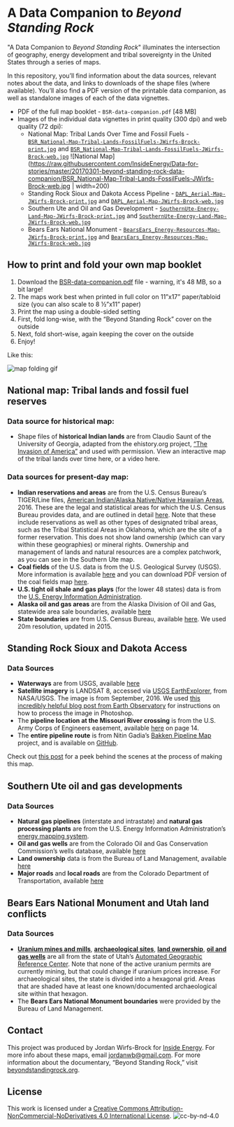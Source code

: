 # A Data Companion to *Beyond Standing Rock*

"A Data Companion to *Beyond Standing Rock*" illuminates the intersection of geography, energy development and tribal sovereignty in the United States through a series of maps. 

In this repository, you’ll find information about the data sources, relevant notes about the data, and links to downloads of the shape files (where available). You’ll also find a PDF version of the printable data companion, as well as standalone images of each of the data vignettes.

* PDF of the full map booklet - `BSR-data-companion.pdf` [48 MB]
* Images of the individual data vignettes in print quality (300 dpi) and web quality (72 dpi):
	* National Map: Tribal Lands Over Time and Fossil Fuels - [`BSR_National-Map-Tribal-Lands-FossilFuels-JWirfs-Brock-print.jpg`](https://github.com/InsideEnergy/Data-for-stories/raw/master/20170301-beyond-standing-rock-data-companion/BSR_National-Map-Tribal-Lands-FossilFuels-JWirfs-Brock-print.jpg) and [`BSR_National-Map-Tribal-Lands-FossilFuels-JWirfs-Brock-web.jpg`](https://github.com/InsideEnergy/Data-for-stories/raw/master/20170301-beyond-standing-rock-data-companion/BSR_National-Map-Tribal-Lands-FossilFuels-JWirfs-Brock-web.jpg)
	![National Map](https://raw.githubusercontent.com/InsideEnergy/Data-for-stories/master/20170301-beyond-standing-rock-data-companion/BSR_National-Map-Tribal-Lands-FossilFuels-JWirfs-Brock-web.jpg | width=200)
	* Standing Rock Sioux and Dakota Access Pipeline - [`DAPL_Aerial-Map-JWirfs-Brock-print.jpg`](https://github.com/InsideEnergy/Data-for-stories/raw/master/20170301-beyond-standing-rock-data-companion/DAPL_Aerial-Map-JWirfs-Brock-print.jpg) and [`DAPL_Aerial-Map-JWirfs-Brock-web.jpg`](https://github.com/InsideEnergy/Data-for-stories/raw/master/20170301-beyond-standing-rock-data-companion/DAPL_Aerial-Map-JWirfs-Brock-web.jpg)
	* Southern Ute and Oil and Gas Development - [`SouthernUte-Energy-Land-Map-JWirfs-Brock-print.jpg`](https://github.com/InsideEnergy/Data-for-stories/raw/master/20170301-beyond-standing-rock-data-companion/SouthernUte-Energy-Land-Map-JWirfs-Brock-print.jpg) and [`SouthernUte-Energy-Land-Map-JWirfs-Brock-web.jpg`](https://github.com/InsideEnergy/Data-for-stories/raw/master/20170301-beyond-standing-rock-data-companion/SouthernUte-Energy-Land-Map-JWirfs-Brock-web.jpg)
	* Bears Ears National Monument - [`BearsEars_Energy-Resources-Map-JWirfs-Brock-print.jpg`](https://github.com/InsideEnergy/Data-for-stories/raw/master/20170301-beyond-standing-rock-data-companion/BearsEars_Energy-Resources-Map-JWirfs-Brock-print.jpg) and [`BearsEars_Energy-Resources-Map-JWirfs-Brock-web.jpg`](https://github.com/InsideEnergy/Data-for-stories/raw/master/20170301-beyond-standing-rock-data-companion/BearsEars_Energy-Resources-Map-JWirfs-Brock-web.jpg)


## How to print and fold your own map booklet
1. Download the [BSR-data-companion.pdf](https://github.com/InsideEnergy/Data-for-stories/raw/master/20170301-beyond-standing-rock-data-companion/BSR-data-companion.pdf) file - warning, it's 48 MB, so a bit large!
2. The maps work best when printed in full color on 11”x17” paper/tabloid size (you can also scale to 8 ½”x11” paper)
3. Print the map using a double-sided setting
4. First, fold long-wise, with the “Beyond Standing Rock” cover on the outside
5. Next, fold short-wise, again keeping the cover on the outside
6. Enjoy!

Like this:

![map folding gif](http://insideenergy.org/wp-content/uploads//2017/02/map-folding.gif)

## National map: Tribal lands and fossil fuel reserves

### Data source for historical map:
* Shape files of **historical Indian lands** are from Claudio Saunt of the University of Georgia, adapted from the ehistory.org project, [“The Invasion of America”](http://invasionofamerica.ehistory.org/) and used with permission. View an interactive map of the tribal lands over time here, or a video here.

### Data sources for present-day map:
* **Indian reservations and areas** are from the U.S. Census Bureau’s TIGER/Line files, [American Indian/Alaska Native/Native Hawaiian Areas](https://www.census.gov/cgi-bin/geo/shapefiles/index.php?year=2016&layergroup=American+Indian+Area+Geography), 2016. These are the legal and statistical areas for which the U.S. Census Bureau provides data, and are outlined in detail [here](https://www.census.gov/geo/reference/gtc/gtc_aiannha.html). Note that these include reservations as well as other types of designated tribal areas, such as the Tribal Statistical Areas in Oklahoma, which are the site of a former reservation. This does not show land ownership (which can vary within these geographies) or mineral rights. Ownership and management of lands and natural resources are a complex patchwork, as you can see in the Southern Ute map.
* **Coal fields** of the U.S. data is from the U.S. Geological Survey (USGS). More information is available [here](https://pubs.usgs.gov/of/1996/of96-092/arcview_files/) and you can download PDF version of the coal fields map [here](https://pubs.usgs.gov/of/1996/of96-092/other_files/us_coal.pdf).
* **U.S. tight oil shale and gas plays** (for the lower 48 states) data is from the [U.S. Energy Information Administration](https://www.eia.gov/maps/layer_info-m.php).
* **Alaska oil and gas areas** are from the Alaska Division of Oil and Gas, statewide area sale boundaries, available [here](http://dog.dnr.alaska.gov/GIS/GISDataFiles.htm)  
* **State boundaries** are from U.S. Census Bureau, available [here](https://www.census.gov/geo/maps-data/data/cbf/cbf_state.html). We used 20m resolution, updated in 2015.

## Standing Rock Sioux and Dakota Access
### Data Sources
* **Waterways** are from USGS, available [here](https://catalog.data.gov/dataset/usgs-small-scale-dataset-streams-and-waterbodies-of-the-united-states-200512-shapefile)
* **Satellite imagery** is LANDSAT 8, accessed via [USGS EarthExplorer](https://earthexplorer.usgs.gov/), from NASA/USGS. The image is from September, 2016. We used [this incredibly helpful blog post from Earth Observatory](http://earthobservatory.nasa.gov/blogs/elegantfigures/2013/10/22/how-to-make-a-true-color-landsat-8-image/?src=share) for instructions on how to process the image in Photoshop. 
* The **pipeline location at the Missouri River crossing** is from the U.S. Army Corps of Engineers easement, available [here](https://assets.documentcloud.org/documents/3461053/Easement.pdf) on page 14.
* The **entire pipeline route** is from Nitin Gadia’s [Bakken Pipeline Map](https://bakkenpipelinemap.com/) project, and is available on [GitHub](https://github.com/nittyjee/bakkenpipelinemap).

Check out [this post](https://www.opennotebook.co/notebooks/16) for a peek behind the scenes at the process of making this map.

## Southern Ute oil and gas developments
### Data Sources
* **Natural gas pipelines** (interstate and intrastate) and **natural gas processing plants** are from the U.S. Energy Information Administration’s [energy mapping system](http://www.eia.gov/maps/layer_info-m.php). 
* **Oil and gas wells** are from the Colorado Oil and Gas Conservation Commission’s wells database, available [here](http://cogcc.state.co.us/data2.html#/downloads)
* **Land ownership** data is from the Bureau of Land Management, available [here](https://www.blm.gov/co/st/en/BLM_Programs/geographical_sciences/gis/GeospatialData.html)
* **Major roads** and **local roads** are from the Colorado Department of Transportation, available [here](http://dtdapps.coloradodot.info/otis/catalog)

## Bears Ears National Monument and Utah land conflicts
### Data Sources
* **[Uranium mines and mills](https://gis.utah.gov/data/energy/uranium/)**, **[archaeological sites](https://gis.utah.gov/data/history/)**, **[land ownership](https://gis.utah.gov/data/sgid-cadastre/land-ownership/ )**, **[oil and gas wells](https://gis.utah.gov/data/energy/oil-gas/)** are all from the state of Utah’s [Automated Geographic Reference Center](https://gis.utah.gov/data/). Note that none of the active uranium permits are currently mining, but that could change if uranium prices increase. For archaeological sites, the state is divided into a hexagonal grid. Areas that are shaded have at least one known/documented archaeological site within that hexagon.
* The **Bears Ears National Monument boundaries** were provided by the Bureau of Land Management.

## Contact

This project was produced by Jordan Wirfs-Brock for [Inside Energy](http://insideenergy.org). For more info about these maps, email jordanwb@gmail.com. For more information about the documentary, “Beyond Standing Rock,” visit [beyondstandingrock.org](http://beyondstandingrock.org).

## License

This work is licensed under a [Creative Commons Attribution-NonCommercial-NoDerivatives 4.0 International License](http://creativecommons.org/licenses/by-nc-nd/4.0/).
![cc-by-nd-4.0](https://licensebuttons.net/l/by-nc-nd/4.0/88x31.png)
